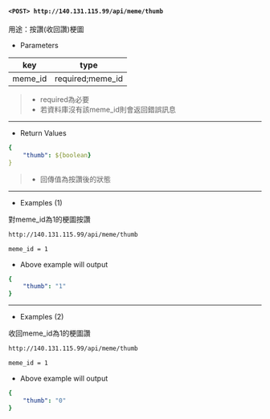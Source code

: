 #### `<POST> http://140.131.115.99/api/meme/thumb`

用途：按讚(收回讚)梗圖

* Parameters

|key    |type            |
|-------|----------------|
|meme_id|required;meme_id|

>* required為必要
>* 若資料庫沒有該meme_id則會返回錯誤訊息

---

* Return Values

```yaml
{
    "thumb": ${boolean}
}
```

>* 回傳值為按讚後的狀態

---

* Examples (1)

對meme_id為1的梗圖按讚

```html
http://140.131.115.99/api/meme/thumb

meme_id = 1
```

* Above example will output

```yaml
{
    "thumb": "1"
}
```

---

* Examples (2)

收回meme_id為1的梗圖讚

```html
http://140.131.115.99/api/meme/thumb

meme_id = 1
```

* Above example will output

```yaml
{
    "thumb": "0"
}
```
